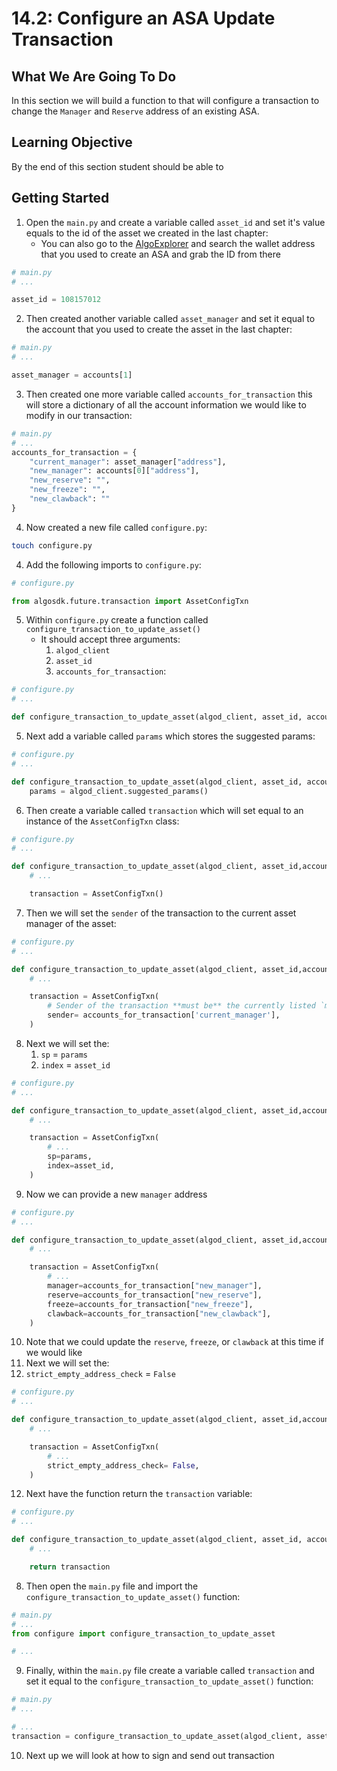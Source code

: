 # 14.2: Configure an ASA Update Transaction

## What We Are Going To Do

In this section we will build a function to that will configure a transaction to change the `Manager` and `Reserve` address of an existing ASA.

## Learning Objective

By the end of this section student should be able to

## Getting Started
1. Open the `main.py` and create a variable called `asset_id` and set it's value equals to the id of the asset we created in the last chapter:
   * You can also go to the [AlgoExplorer](https://testnet.algoexplorer.io/) and search the wallet address that you used to create an ASA and grab the ID from there
```python
# main.py
# ...

asset_id = 108157012
```
2. Then created another variable called `asset_manager` and set it equal to the account that you used to create the asset in the last chapter:
```python
# main.py
# ...

asset_manager = accounts[1]
```
3. Then created one more variable called `accounts_for_transaction` this will store a dictionary of all the account information we would like to modify in our transaction:
```python
# main.py
# ...
accounts_for_transaction = {
    "current_manager": asset_manager["address"],
    "new_manager": accounts[0]["address"],
    "new_reserve": "",
    "new_freeze": "",
    "new_clawback": ""
}
```
4. Now created a new file called `configure.py`:
```sh
touch configure.py
```
4. Add the following imports to `configure.py`:
```python
# configure.py

from algosdk.future.transaction import AssetConfigTxn
```
5. Within `configure.py` create a function called `configure_transaction_to_update_asset()`
   * It should accept three arguments:
     1. `algod_client`
     2. `asset_id`
     3. `accounts_for_transaction`:
```python
# configure.py
# ...

def configure_transaction_to_update_asset(algod_client, asset_id, accounts_for_transaction ):
```
5. Next add a variable called `params` which stores the suggested params:
```python
# configure.py
# ...

def configure_transaction_to_update_asset(algod_client, asset_id, accounts_for_transaction ):
    params = algod_client.suggested_params()
```
6. Then create a variable called `transaction` which will set equal to an instance of the `AssetConfigTxn` class:
```python
# configure.py
# ...

def configure_transaction_to_update_asset(algod_client, asset_id,accounts_for_transaction ):
    # ...

    transaction = AssetConfigTxn()
```
7. Then we will set the `sender` of the transaction to the current asset manager of the asset:
```python
# configure.py
# ...

def configure_transaction_to_update_asset(algod_client, asset_id,accounts_for_transaction ):
    # ...

    transaction = AssetConfigTxn(
        # Sender of the transaction **must be** the currently listed `manager`
        sender= accounts_for_transaction['current_manager'],
    )
```
8. Next we will set the:
   1. `sp` = `params`
   2. `index` = `asset_id`
```python
# configure.py
# ...

def configure_transaction_to_update_asset(algod_client, asset_id,accounts_for_transaction ):
    # ...

    transaction = AssetConfigTxn(
        # ...
        sp=params,
        index=asset_id,
    )
```
9.  Now we can provide a new `manager` address
```python
# configure.py
# ...

def configure_transaction_to_update_asset(algod_client, asset_id,accounts_for_transaction ):
    # ...

    transaction = AssetConfigTxn(
        # ...
        manager=accounts_for_transaction["new_manager"],
        reserve=accounts_for_transaction["new_reserve"],
        freeze=accounts_for_transaction["new_freeze"],
        clawback=accounts_for_transaction["new_clawback"],
    )
```
10. Note that we could update the `reserve`, `freeze`, or `clawback` at this time if we would like
11. Next we will set the:
   1. `strict_empty_address_check` = `False`
```python
# configure.py
# ...

def configure_transaction_to_update_asset(algod_client, asset_id,accounts_for_transaction ):
    # ...

    transaction = AssetConfigTxn(
        # ...
        strict_empty_address_check= False,
    )
```
12. Next have the function return the `transaction` variable:
```python
# configure.py
# ...

def configure_transaction_to_update_asset(algod_client, asset_id, accounts_for_transaction ):
    # ...

    return transaction
```
8. Then open the `main.py` file and import the `configure_transaction_to_update_asset()` function:
```python
# main.py
# ...
from configure import configure_transaction_to_update_asset

# ...
```
9. Finally, within the `main.py` file create a variable called `transaction` and set it equal to the `configure_transaction_to_update_asset()` function:
```python
# main.py
# ...

# ...
transaction = configure_transaction_to_update_asset(algod_client, asset_id, accounts_for_transaction)
```
10. Next up we will look at how to sign and send out transaction